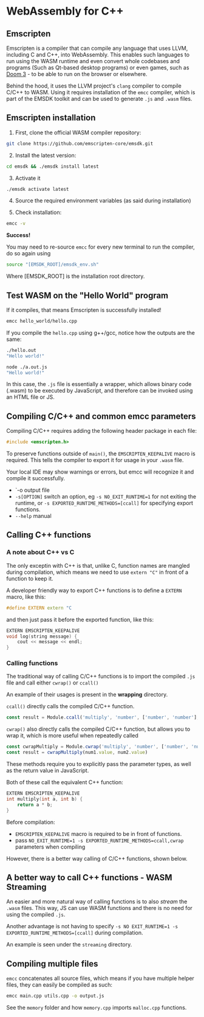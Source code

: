 # WebAssembly for C++

## Emscripten

Emscripten is a compiler that can compile any language that uses LLVM, including C and C++, into WebAssembly. This enables such languages to run using the WASM runtime and even convert whole codebases and programs (Such as Qt-based desktop programs) or even games, such as [Doom 3](https://wasm.continuation-labs.com/d3demo/) - to be able to run on the browser or elsewhere.

Behind the hood, it uses the LLVM project's `clang` compiler to compile C/C++ to WASM. Using it requires installation of the `emcc` compiler, which is part of the EMSDK toolkit and can be used to generate `.js` and `.wasm` files.  
## Emscripten installation

1. First, clone the official WASM compiler repository:

```bash
git clone https://github.com/emscripten-core/emsdk.git
```

2. Install the latest version:

```bash
cd emsdk && ./emsdk install latest
```

3. Activate it

```bash
./emsdk activate latest
```

4. Source the required environment variables (as said during installation)

5. Check installation:
```bash
emcc -v
```

**Success!**

You may need to re-source `emcc` for every new terminal to run the compiler, do so again using
```bash
source "[EMSDK_ROOT]/emsdk_env.sh"
```
Where [EMSDK_ROOT] is the installation root directory.

## Test WASM on the "Hello World" program

If it compiles, that means Emscripten is successfully installed!

```bash
emcc hello_world/hello.cpp
```

If you compile the `hello.cpp` using g++/gcc, notice how the outputs are the same:
```bash
./hello.out
"Hello world!"
```

```bash
node ./a.out.js
"Hello world!"
```

In this case, the `.js` file is essentially a wrapper, which allows binary code (.wasm) to be executed by JavaScript, and therefore can be invoked using an HTML file or JS.

## Compiling C/C++ and common emcc parameters

Compiling C/C++ requires adding the following header package in each file:
```cpp
#include <emscripten.h>
```

To preserve functions outside of `main()`, the `EMSCRIPTEN_KEEPALIVE` macro is required. This tells the compiler to export it for usage in your `.wasm` file.

Your local IDE may show warnings or errors, but emcc will recognize it and compile it successfully.

- `-o <file> output file
- `-s[OPTION]` switch an option, eg `-s NO_EXIT_RUNTIME=1` for not exiting the runtime, or `-s EXPORTED_RUNTIME_METHODS=[ccall]` for specifying export functions.
- `--help` manual

## Calling C++ functions

### A note about C++ vs C

The only exceptin with C++ is that, unlike C, function names are mangled during compilation, which means we need to use `extern "C"` in front of a function to keep it.

A developer friendly way to export C++ functions is to define a `EXTERN` macro, like this:
```cpp
#define EXTERN extern "C
```

and then just pass it before the exported function, like this:
```cpp
EXTERN EMSCRIPTEN_KEEPALIVE
void log(string message) {
	cout << message << endl;
}
```

### Calling functions

The traditional way of calling C/C++ functions is to import the compiled `.js` file and call either `cwrap()` or `ccall()`

An example of their usages is present in the **wrapping** directory.

`ccall()` directly calls the compiled C/C++ function.

```js
const result = Module.ccall('multiply', 'number', ['number', 'number'], [num1.value, num2.value])
```

`cwrap()` also directly calls the compiled C/C++ function, but allows you to wrap it, which is more useful when repeatedly called
```js
const cwrapMultiply = Module.cwrap('multiply', 'number', ['number', 'number'])
const result = cwrapMultiply(num1.value, num2.value)
```
These methods require you to explicitly pass the parameter types, as well as the return value in JavaScript.

Both of these call the equivalent C++ function:
```cpp
EXTERN EMSCRIPTEN_KEEPALIVE
int multiply(int a, int b) {
    return a * b;
}
```

Before compilation:
- `EMSCRIPTEN_KEEPALIVE` macro is required to be in front of functions.
- pass `NO_EXIT_RUNTIME=1 -s EXPORTED_RUNTIME_METHODS=ccall,cwrap` parameters when compiling

However, there is a better way calling of C/C++ functions, shown below.

## A better way to call C++ functions - WASM Streaming

An easier and more natural way of calling functions is to also *stream* the `.wasm` files. This way, JS can use WASM functions and there is no need for using the compiled `.js`.

Another advantage is not having to specify `-s NO EXIT_RUNTIME=1 -s EXPORTED_RUNTIME_METHODS=[ccall]` during compilation.

An example is seen under the `streaming` directory.

## Compiling multiple files

`emcc` concatenates all source files, which means if you have multiple helper files, they can easily be compiled as such:

```bash
emcc main.cpp utils.cpp -o output.js
```

See the `memory` folder and how `memory.cpp` imports `malloc.cpp` functions.

